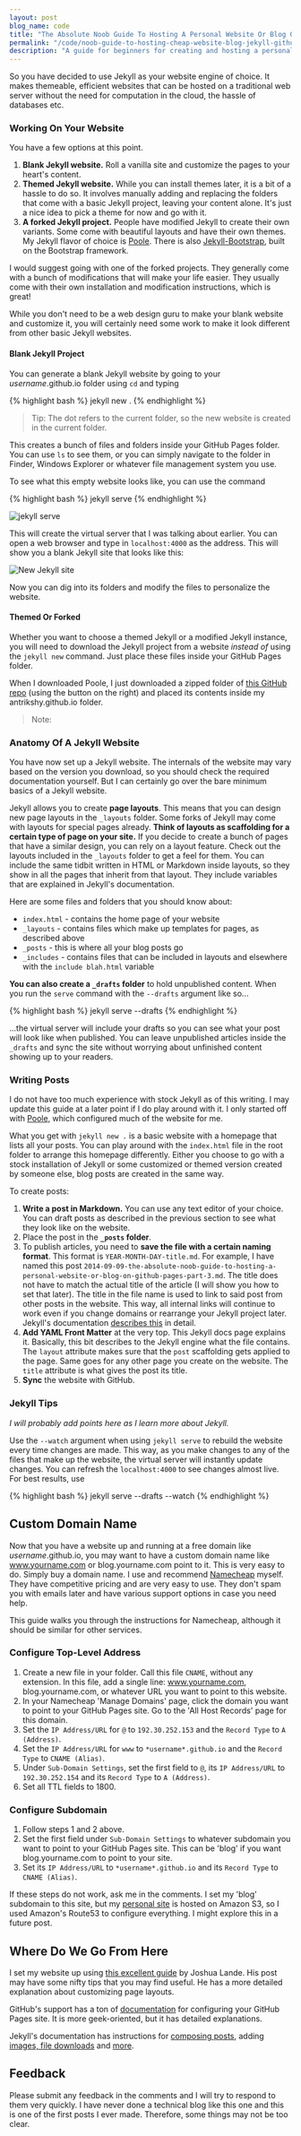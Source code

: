 ```yaml
---
layout: post
blog_name: code
title: "The Absolute Noob Guide To Hosting A Personal Website Or Blog On GitHub Pages - Part 3"
permalink: "/code/noob-guide-to-hosting-cheap-website-blog-jekyll-github-pages-3"
description: "A guide for beginners for creating and hosting a personal website or portfolio using Jekyll, the blog-aware static site generator - Part 3"
---
```


So you have decided to use Jekyll as your website engine of choice. It makes themeable, efficient websites that can be hosted on a traditional web server without the need for computation in the cloud, the hassle of databases etc.

<!--more-->

### Working On Your Website

You have a few options at this point.

1. **Blank Jekyll website.** Roll a vanilla site and customize the pages to your heart's content.
2. **Themed Jekyll website.** While you can install themes later, it is a bit of a hassle to do so. It involves manually adding and replacing the folders that come with a basic Jekyll project, leaving your content alone. It's just a nice idea to pick a theme for now and go with it.
3. **A forked Jekyll project.** People have modified Jekyll to create their own variants. Some come with beautiful layouts and have their own themes. My Jekyll flavor of choice is [Poole](http://getpoole.com). There is also [Jekyll-Bootstrap](http://jekyllbootstrap.com), built on the Bootstrap framework.

I would suggest going with one of the forked projects. They generally come with a bunch of modifications that will make your life easier. They usually come with their own installation and modification instructions, which is great!

While you don't need to be a web design guru to make your blank website and customize it, you will certainly need some work to make it look different from other basic Jekyll websites.

#### Blank Jekyll Project

You can generate a blank Jekyll website by going to your *username*.github.io folder using `cd` and typing

{% highlight bash %}
jekyll new .
{% endhighlight %}

>Tip: The dot refers to the current folder, so the new website is created in the current folder.

This creates a bunch of files and folders inside your GitHub Pages folder. You can use `ls` to see them, or you can simply navigate to the folder in Finder, Windows Explorer or whatever file management system you use.

To see what this empty website looks like, you can use the command 

{% highlight bash %}
jekyll serve
{% endhighlight %}

![jekyll serve](/assets/jekyll-serve.png)

This will create the virtual server that I was talking about earlier. You can open a web browser and type in `localhost:4000` as the address. This will show you a blank Jekyll site that looks like this:

![New Jekyll site](/assets/new-jekyll-site.png)

Now you can dig into its folders and modify the files to personalize the website.

#### Themed Or Forked

Whether you want to choose a themed Jekyll or a modified Jekyll instance, you will need to download the Jekyll project from a website *instead of* using the `jekyll new` command. Just place these files inside your GitHub Pages folder.

When I downloaded Poole, I just downloaded a zipped folder of [this GitHub repo](https://github.com/poole/poole) (using the button on the right) and placed its contents inside my antrikshy.github.io folder.

>Note: 

### Anatomy Of A Jekyll Website

You have now set up a Jekyll website. The internals of the website may vary based on the version you download, so you should check the required documentation yourself. But I can certainly go over the bare minimum basics of a Jekyll website.

Jekyll allows you to create **page layouts**. This means that you can design new page layouts in the `_layouts` folder. Some forks of Jekyll may come with layouts for special pages already. **Think of layouts as scaffolding for a certain type of page on your site.** If you decide to create a bunch of pages that have a similar design, you can rely on a layout feature. Check out the layouts included in the `_layouts` folder to get a feel for them. You can include the same tidbit written in HTML or Markdown inside layouts, so they show in all the pages that inherit from that layout. They include variables that are explained in Jekyll's documentation.

Here are some files and folders that you should know about:

* `index.html` - contains the home page of your website
* `_layouts` - contains files which make up templates for pages, as described above
* `_posts` - this is where all your blog posts go
* `_includes` - contains files that can be included in layouts and elsewhere with the `include blah.html` variable

**You can also create a `_drafts` folder** to hold unpublished content. When you run the `serve` command with the `--drafts` argument like so...

{% highlight bash %}
jekyll serve --drafts
{% endhighlight %}

...the virtual server will include your drafts so you can see what your post will look like when published. You can leave unpublished articles inside the `_drafts` and sync the site without worrying about unfinished content showing up to your readers.

### Writing Posts

I do not have too much experience with stock Jekyll as of this writing. I may update this guide at a later point if I do play around with it. I only started off with [Poole](http://getpoole.com), which configured much of the website for me. 

What you get with `jekyll new .` is a basic website with a homepage that lists all your posts. You can play around with the `index.html` file in the root folder to arrange this homepage differently. Either you choose to go with a stock installation of Jekyll or some customized or themed version created by someone else, blog posts are created in the same way.

To create posts:

1. **Write a post in Markdown.** You can use any text editor of your choice. You can draft posts as described in the previous section to see what they look like on the website.
2. Place the post in the **`_posts` folder**.
3. To publish articles, you need to **save the file with a certain naming format**. This format is `YEAR-MONTH-DAY-title.md`. For example, I have named this post `2014-09-09-the-absolute-noob-guide-to-hosting-a-personal-website-or-blog-on-github-pages-part-3.md`. The title  does not have to match the actual title of the article (I will show you how to set that later). The title in the file name is used to link to said post from other posts in the website. This way, all internal links will continue to work even if you change domains or rearrange your Jekyll project later. Jekyll's documentation [describes this](http://jekyllrb.com/docs/templates/#post-url) in detail.
4. **Add YAML Front Matter** at the very top. This Jekyll docs page explains it. Basically, this bit describes to the Jekyll engine what the file contains. The `layout` attribute makes sure that the `post` scaffolding gets applied to the page. Same goes for any other page you create on the website. The `title` attribute is what gives the post its title.
5. **Sync** the website with GitHub.

### Jekyll Tips

*I will probably add points here as I learn more about Jekyll.*

Use the `--watch` argument when using `jekyll serve` to rebuild the website every time changes are made. This way, as you make changes to any of the files that make up the website, the virtual server will instantly update changes. You can refresh the `localhost:4000` to see changes almost live. For best results, use

{% highlight bash %}
jekyll serve --drafts --watch
{% endhighlight %}

## Custom Domain Name

Now that you have a website up and running at a free domain like *username*.github.io, you may want to have a custom domain name like www.yourname.com or blog.yourname.com point to it. This is very easy to do. Simply buy a domain name. I use and recommend [Namecheap](http://www.namecheap.com/?aff=73644) myself. They have competitive pricing and are very easy to use. They don't spam you with emails later and have various support options in case you need help.

This guide walks you through the instructions for Namecheap, although it should be similar for other services.

### Configure Top-Level Address

1. Create a new file in your folder. Call this file `CNAME`, without any extension. In this file, add a single line: www.yourname.com, blog.yourname.com, or whatever URL you want to point to this website.
2. In your Namecheap 'Manage Domains' page, click the domain you want to point to your GitHub Pages site. Go to the 'All Host Records' page for this domain.
3. Set the `IP Address/URL` for `@` to `192.30.252.153` and the `Record Type` to `A (Address)`.
4. Set the `IP Address/URL` for `www` to `*username*.github.io` and the `Record Type` to `CNAME (Alias)`.
5. Under `Sub-Domain Settings`, set the first field to `@`, its `IP Address/URL` to `192.30.252.154` and its `Record Type` to `A (Address)`.
6. Set all TTL fields to 1800.

### Configure Subdomain

1. Follow steps 1 and 2 above.
2. Set the first field under `Sub-Domain Settings` to whatever subdomain you want to point to your GitHub Pages site. This can be 'blog' if you want blog.yourname.com to point to your site.
3. Set its `IP Address/URL` to `*username*.github.io` and its `Record Type` to `CNAME (Alias)`.

If these steps do not work, ask me in the comments. I set my 'blog' subdomain to this site, but my [personal site](http://antrikshy.com) is hosted on Amazon S3, so I used Amazon's Route53 to configure everything. I might explore this in a future post. 

## Where Do We Go From Here

I set my website up using [this excellent guide](http://joshualande.com/jekyll-github-pages-poole) by Joshua Lande. His post may have some nifty tips that you may find useful. He has a more detailed explanation about customizing page layouts.

GitHub's support has a ton of [documentation](https://help.github.com/categories/20/articles) for configuring your GitHub Pages site. It is more geek-oriented, but it has detailed explanations.

Jekyll's documentation has instructions for [composing posts](http://jekyllrb.com/docs/posts), adding [images, file downloads](http://jekyllrb.com/docs/assets/) and [more](http://jekyllrb.com/docs/home/).

## Feedback

Please submit any feedback in the comments and I will try to respond to them very quickly. I have never done a technical blog like this one and this is one of the first posts I ever made. Therefore, some things may not be too clear.
